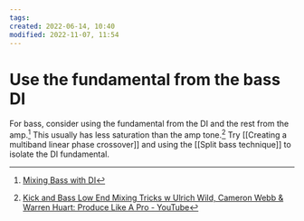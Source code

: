 ```yaml
---
tags: 
created: 2022-06-14, 10:40
modified: 2022-11-07, 11:54
---
```


# Use the fundamental from the bass DI
For bass, consider using the fundamental from the DI and the rest from the amp.[^1] This usually has less saturation than the amp tone.[^2] Try [[Creating a multiband linear phase crossover]] and using the [[Split bass technique]] to isolate the DI fundamental.

[^1]: [Mixing Bass with DI](https://www.youtube.com/watch?v=bDVhnY8eX-o)
[^2]: [Kick and Bass Low End Mixing Tricks w Ulrich Wild, Cameron Webb & Warren Huart: Produce Like A Pro - YouTube](https://youtu.be/8vG1-FMtOTs)